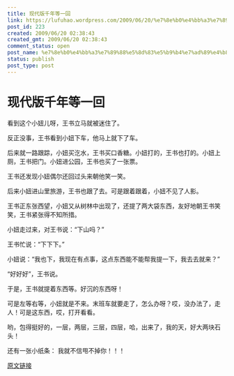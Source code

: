 ```yaml
---
title: 现代版千年等一回
link: https://lufuhao.wordpress.com/2009/06/20/%e7%8e%b0%e4%bb%a3%e7%89%88%e5%8d%83%e5%b9%b4%e7%ad%89%e4%b8%80%e5%9b%9e/
post_id: 223
created: 2009/06/20 02:38:43
created_gmt: 2009/06/20 02:38:43
comment_status: open
post_name: %e7%8e%b0%e4%bb%a3%e7%89%88%e5%8d%83%e5%b9%b4%e7%ad%89%e4%b8%80%e5%9b%9e
status: publish
post_type: post
---
```


# 现代版千年等一回

>

 

看到这个小妞儿呀，王书立马就被迷住了。

反正没事，王书看到小妞下车，他马上就下了车。

后来就一路跟踪，小妞买汔水，王书买口香糖。小妞打的，王书也打的。小妞上厕，王书把门。小妞进公园，王书也买了一张票。

王书还发现小妞偶尔还回过头来朝他笑一笑。


后来小妞进山里旅游，王书也跟了去。可是跟着跟着，小妞不见了人影。

王书正东张西望，小妞又从树林中出现了，还提了两大袋东西，友好地朝王书笑笑，王书紧张得不知所措。

小妞走过来，对王书说：“下山吗？”

王书忙说：“下下下。”

小妞说：“我也下，我现在有点事，这点东西能不能帮我提一下，我去去就来？”

“好好好”，王书说。

于是，王书就提着东西等。好沉的东西呀！

可是左等右等，小妞就是不来。末班车就要走了，怎么办呀？哎，没办法了，走人！可是这东西，哎，打开看看。

哟，包得挺好的，一层，两层，三层，四层，哈，出来了，我的天，好大两块石头！

还有一张小纸条： 我就不信甩不掉你！！！

[原文链接](http://www.hjcz.org/bbs/read.php?tid=192843)
